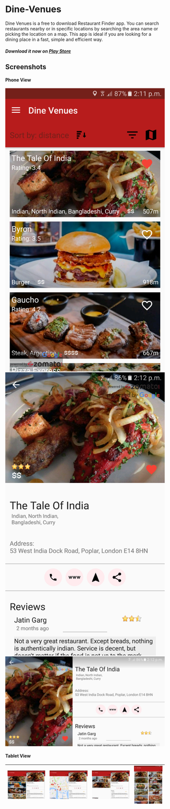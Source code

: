 # Dine-Venues
Dine Venues is a free to download Restaurant Finder app. You can search restaurants nearby or in specific locations by searching the area name or picking the location on a map.
This app is ideal if you are looking for a dining place in a fast, simple and efficient way.
##### Download it now on [Play Store](https://play.google.com/store/apps/details?id=com.gcna.dinevenues)
## Screenshots
#### Phone View
<p float="left">
  <img src="https://github.com/andreasioannoutech/Dine-Venues/blob/master/screenshots/phone1.png">
  <img src="https://github.com/andreasioannoutech/Dine-Venues/blob/master/screenshots/phone2.png">
  <img src="https://github.com/andreasioannoutech/Dine-Venues/blob/master/screenshots/phone3.png">
</p>

#### Tablet View
| ![tablet1](https://github.com/andreasioannoutech/Dine-Venues/blob/master/screenshots/tablet1.png) | ![tablet2](https://github.com/andreasioannoutech/Dine-Venues/blob/master/screenshots/tablet2.png) | ![tablet3](https://github.com/andreasioannoutech/Dine-Venues/blob/master/screenshots/tablet3.png) | ![tablet4](https://github.com/andreasioannoutech/Dine-Venues/blob/master/screenshots/tablet4.png) |
|:---:|:---:|:---:|:---:|
